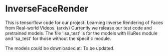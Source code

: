 # InverseFaceRender
This is tensorflow code for our project: Learning Inverse Rendering of Faces from Real-world Videos. (arxiv)
Currently we release our test code and pretrained models. 
The file 'isa_test' is for the models with IlluRes module and 'sa_test' for those without the specific module.

The models could be downloaded at: To be updated.
